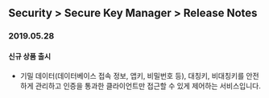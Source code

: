 ## Security > Secure Key Manager > Release Notes

### 2019.05.28

#### 신규 상품 출시
* 기밀 데이터(데이터베이스 접속 정보, 앱키, 비밀번호 등), 대칭키, 비대칭키를 안전하게 관리하고 인증을 통과한 클라이언트만 접근할 수 있게 제어하는 서비스입니다.
